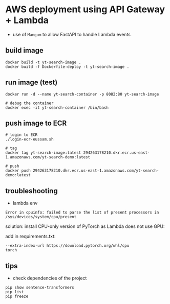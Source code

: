 # AWS deployment using API Gateway + Lambda

- use of `Mangum` to allow FastAPI to handle Lambda events


## build image

```
docker build -t yt-search-image .
docker build -f Dockerfile-deploy -t yt-search-image .

```
## run image (test)

```
docker run -d --name yt-search-container -p 8082:80 yt-search-image

# debug the container
docker exec -it yt-search-container /bin/bash
```

## push image to ECR

```
# login to ECR
./login-ecr-eussam.sh

# tag
docker tag yt-search-image:latest 294263178210.dkr.ecr.us-east-1.amazonaws.com/yt-search-demo:latest

# push
docker push 294263178210.dkr.ecr.us-east-1.amazonaws.com/yt-search-demo:latest
```
## troubleshooting

- lambda env

`Error in cpuinfo: failed to parse the list of present processors in /sys/devices/system/cpu/present`

solution: install CPU-only version of PyTorch as Lambda does not use GPU:

add in requirements.txt:

```
--extra-index-url https://download.pytorch.org/whl/cpu
torch
```




## tips

- check dependencies of the project

```
pip show sentence-transformers
pip list
pip freeze
```
